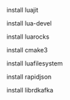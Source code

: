 install luajit

install lua-devel

install luarocks

install cmake3

install luafilesystem

install rapidjson

install librdkafka
